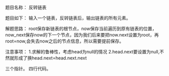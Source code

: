 题目名称：
反转链表

题目如下：
输入一个链表，反转链表后，输出链表的所有元素。

解题思路：
root保存新链表的根节点，now保存当前遍历到原有链表的位置，now_next保存now的下一个节点，因为我们后来要把now.next设置为root，再root=now,会失去now之后的节点信息，所以需要提前保存。

注意事项：
1.求解的鲁棒性，考虑head为null的情况
2.head.next要设置为null,不然就形成了换head.next=head.next.next


三个指针。
四行代码。